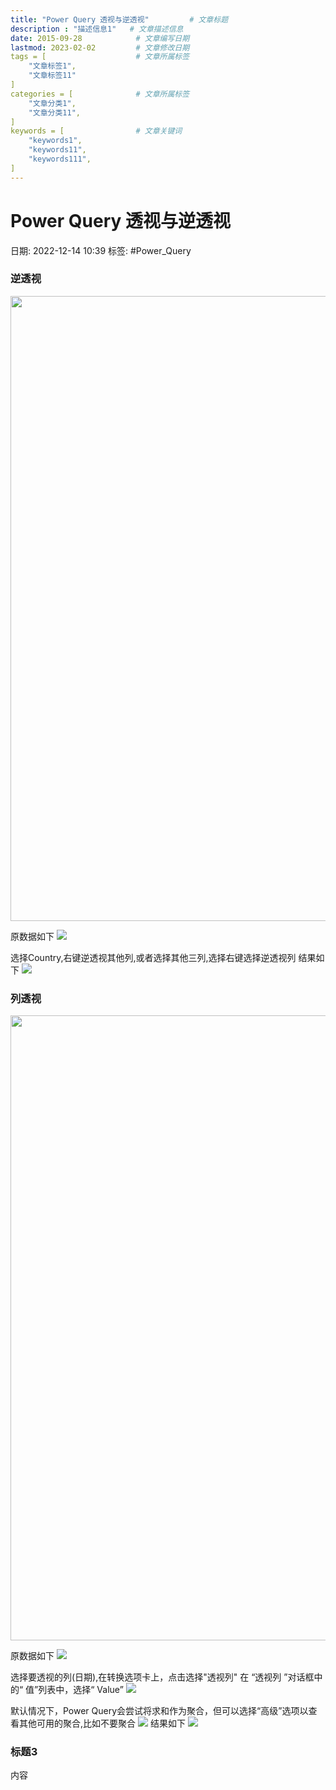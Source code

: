 ```yaml
---
title: "Power Query 透视与逆透视"			# 文章标题
description : "描述信息1"	# 文章描述信息
date: 2015-09-28			# 文章编写日期
lastmod: 2023-02-02			# 文章修改日期
tags = [					# 文章所属标签
    "文章标签1",
    "文章标签11"
]
categories = [				# 文章所属标签
    "文章分类1",
    "文章分类11",
]
keywords = [				# 文章关键词
    "keywords1",
    "keywords11",
    "keywords111",
]
---
```

# Power Query 透视与逆透视
日期: 2022-12-14 10:39
标签:  #Power_Query 

### 逆透视
<img src="https://cloud.g60.net/d/cloud/note/img/2022/20221214_1670985631.jpg" width = "1000px" />

原数据如下
<img src="https://cloud.g60.net/d/cloud/note/img/2022/20221214_1670985670.jpg">

选择Country,右键逆透视其他列,或者选择其他三列,选择右键选择逆透视列
结果如下
<img src="https://cloud.g60.net/d/cloud/note/img/2022/20221214_1670985707.jpg">

### 列透视
<img src="https://cloud.g60.net/d/cloud/note/img/2022/20221214_1670987450.jpg" width = "1000px" />

原数据如下
<img src="https://cloud.g60.net/d/cloud/note/img/2022/20221214_1670985707.jpg">

选择要透视的列(日期),在转换选项卡上，点击选择"透视列"
在 “透视列 ”对话框中的“ 值”列表中，选择“ Value”
<img src="https://cloud.g60.net/d/cloud/note/img/2022/20221214_1670988082.jpg">

默认情况下，Power Query会尝试将求和作为聚合，但可以选择“高级”选项以查看其他可用的聚合,比如不要聚合
<img src="https://cloud.g60.net/d/cloud/note/img/2022/20221214_1670988124.jpg">
结果如下
<img src="https://cloud.g60.net/d/cloud/note/img/2022/20221214_1670985670.jpg">
### 标题3
内容


